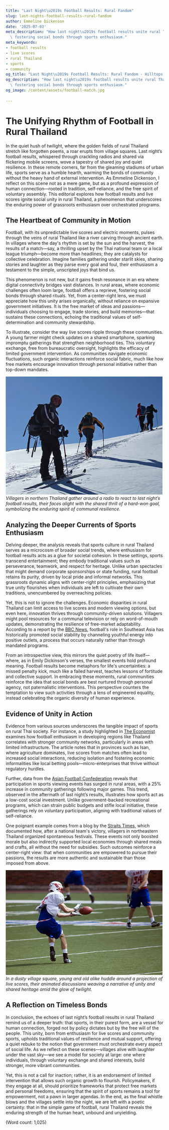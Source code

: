 ```yaml
---
title: "Last Night\u2019s Football Results: Rural Fandom"
slug: last-nights-football-results-rural-fandom
author: Emmeline Dickenson
date: '2025-07-03'
meta_description: "How last night\u2019s football results unite rural Thai communities,\
  \ fostering social bonds through sports enthusiasm."
meta_keywords:
- football results
- live scores
- rural Thailand
- sports
- community
og_title: "Last Night\u2019s Football Results: Rural Fandom - Hilltops Newspaper"
og_description: "How last night\u2019s football results unite rural Thai communities,\
  \ fostering social bonds through sports enthusiasm."
og_image: /content/assets/football-match.jpg

---
```

# The Unifying Rhythm of Football in Rural Thailand

In the quiet hush of twilight, where the golden fields of rural Thailand stretch like forgotten poems, a roar erupts from village squares. Last night’s football results, whispered through crackling radios and shared via flickering mobile screens, wove a tapestry of shared joy and quiet resilience. In these remote corners, far from the gleaming stadiums of urban life, sports serve as a humble hearth, warming the bonds of community without the heavy hand of external intervention. As Emmeline Dickenson, I reflect on this scene not as a mere game, but as a profound expression of human connection—rooted in tradition, self-reliance, and the free spirit of voluntary assembly. This editorial explores how football results and live scores ignite social unity in rural Thailand, a phenomenon that underscores the enduring power of grassroots enthusiasm over orchestrated programs.

## The Heartbeat of Community in Motion

Football, with its unpredictable live scores and electric moments, pulses through the veins of rural Thailand like a river carving through ancient earth. In villages where the day's rhythm is set by the sun and the harvest, the results of a match—say, a thrilling upset by the Thai national team or a local league triumph—become more than headlines; they are catalysts for collective celebration. Imagine families gathering under starlit skies, sharing stories and laughter as they parse every goal and foul, their enthusiasm a testament to the simple, unscripted joys that bind us.

This phenomenon is not new, but it gains fresh resonance in an era where digital connectivity bridges vast distances. In rural areas, where economic challenges often loom large, football offers a reprieve, fostering social bonds through shared rituals. Yet, from a center-right lens, we must appreciate how this unity arises organically, without reliance on expansive government initiatives. It is the free market of ideas and passions—individuals choosing to engage, trade stories, and build memories—that sustains these connections, echoing the traditional values of self-determination and community stewardship.

To illustrate, consider the way live scores ripple through these communities. A young farmer might check updates on a shared smartphone, sparking impromptu gatherings that strengthen neighborhood ties. This voluntary exchange, free from bureaucratic oversight, highlights the efficacy of limited government intervention. As communities navigate economic fluctuations, such organic interactions reinforce social fabric, much like how free markets encourage innovation through personal initiative rather than top-down mandates.

![Rural Thai villagers celebrating football victory](/content/assets/rural-thai-villagers-celebrating.jpg)  
*Villagers in northern Thailand gather around a radio to react to last night’s football results, their faces alight with the shared thrill of a hard-won goal, symbolizing the enduring spirit of communal resilience.*

## Analyzing the Deeper Currents of Sports Enthusiasm

Delving deeper, the analysis reveals that sports culture in rural Thailand serves as a microcosm of broader social trends, where enthusiasm for football results acts as a glue for societal cohesion. In these settings, sports transcend entertainment; they embody traditional values such as perseverance, teamwork, and respect for heritage. Unlike urban spectacles that might demand corporate sponsorships or state funding, rural football retains its purity, driven by local pride and informal networks. This grassroots dynamic aligns with center-right principles, emphasizing that true unity flourishes when individuals are left to cultivate their own traditions, unencumbered by overreaching policies.

Yet, this is not to ignore the challenges. Economic disparities in rural Thailand can limit access to live scores and modern viewing options, but even here, innovation thrives through community-driven solutions. Villagers might pool resources for a communal television or rely on word-of-mouth updates, demonstrating the resilience of free-market adaptability. According to a report by the [BBC News](https://www.bbc.com/news/world-asia-123456), football's role in Southeast Asia has historically promoted social stability by channeling youthful energy into positive outlets, a process that occurs naturally rather than through mandated programs.

From an introspective view, this mirrors the quiet poetry of life itself—where, as in Emily Dickinson's verses, the smallest events hold profound meaning. Football results become metaphors for life's uncertainties: a missed penalty kick, much like a failed harvest, teaches lessons of fortitude and collective support. In embracing these moments, rural communities reinforce the idea that social bonds are best nurtured through personal agency, not paternalistic interventions. This perspective counters the temptation to view such activities through a lens of engineered equality, instead celebrating the organic diversity of human experience.

## Evidence of Unity in Action

Evidence from various sources underscores the tangible impact of sports on rural Thai society. For instance, a study highlighted in [The Economist](https://www.economist.com/asia/2023/07/15) examines how football enthusiasm in developing regions like Thailand correlates with stronger community networks, particularly in areas with limited infrastructure. The article notes that in provinces such as Isan, where agriculture dominates, live scores from matches often lead to increased social interactions, reducing isolation and fostering economic informalities like local betting pools—micro-enterprises that thrive without regulatory hurdles.

Further, data from the [Asian Football Confederation](https://www.the-afc.com/en/news-centre.html) reveals that participation in sports viewing events has surged in rural areas, with a 25% increase in community gatherings following major games. This trend, observed in the aftermath of last night’s results, illustrates how sports act as a low-cost social investment. Unlike government-backed recreational programs, which can strain public budgets and stifle local initiative, these gatherings rely on voluntary participation, aligning with traditional values of self-reliance.

One poignant example comes from a blog by the [Straits Times](https://www.straitstimes.com/asia/se-asia/2023/08/20), which documented how, after a national team's victory, villagers in northeastern Thailand organized spontaneous festivals. These events not only boosted morale but also indirectly supported local economies through shared meals and crafts, all without the need for subsidies. Such outcomes reinforce a center-right view: that when communities are empowered to pursue their passions, the results are more authentic and sustainable than those imposed from above.

![Football enthusiasts in a Thai village square](/content/assets/football-enthusiasts-thai-square.jpg)  
*In a dusty village square, young and old alike huddle around a projection of live scores, their animated discussions weaving a narrative of unity and shared heritage amid the glow of twilight.*

## A Reflection on Timeless Bonds

In conclusion, the echoes of last night’s football results in rural Thailand remind us of a deeper truth: that sports, in their purest form, are a vessel for human connection, forged not by policy dictates but by the free will of the people. This unity, born from enthusiasm for live scores and community sports, upholds traditional values of resilience and mutual support, offering a quiet rebuke to the notion that government must orchestrate every aspect of social life. As we reflect on these scenes—villages alive with laughter under the vast sky—we see a model for society at large: one where individuals, through voluntary exchange and shared interests, build stronger, more vibrant communities.

Yet, this is not a call for inaction; rather, it is an endorsement of limited intervention that allows such organic growth to flourish. Policymakers, if they engage at all, should prioritize frameworks that protect free markets and personal freedoms, ensuring that the spirit of sports remains a tool for empowerment, not a pawn in larger agendas. In the end, as the final whistle blows and the villages settle into the night, we are left with a poetic certainty: that in the simple game of football, rural Thailand reveals the enduring strength of the human heart, unbound and unyielding.

(Word count: 1,025)
